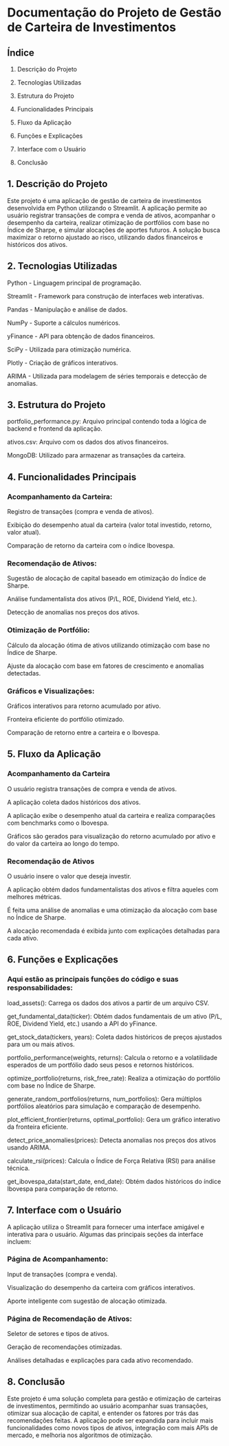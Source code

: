 # Documentação do Projeto de Gestão de Carteira de Investimentos

## Índice
1. Descrição do Projeto

2. Tecnologias Utilizadas

3. Estrutura do Projeto

4. Funcionalidades Principais

5. Fluxo da Aplicação

6. Funções e Explicações

7. Interface com o Usuário

8. Conclusão

## 1. Descrição do Projeto

Este projeto é uma aplicação de gestão de carteira de investimentos desenvolvida em Python utilizando o Streamlit. A aplicação permite ao usuário registrar transações de compra e venda de ativos, acompanhar o desempenho da carteira, realizar otimização de portfólios com base no Índice de Sharpe, e simular alocações de aportes futuros. A solução busca maximizar o retorno ajustado ao risco, utilizando dados financeiros e históricos dos ativos.

## 2. Tecnologias Utilizadas
Python - Linguagem principal de programação.

Streamlit - Framework para construção de interfaces web interativas.

Pandas - Manipulação e análise de dados.

NumPy - Suporte a cálculos numéricos.

yFinance - API para obtenção de dados financeiros.

SciPy - Utilizada para otimização numérica.

Plotly - Criação de gráficos interativos.

ARIMA - Utilizada para modelagem de séries temporais e detecção de anomalias.

## 3. Estrutura do Projeto

portfolio_performance.py: Arquivo principal contendo toda a lógica de backend e frontend da aplicação.

ativos.csv: Arquivo com os dados dos ativos financeiros.

MongoDB: Utilizado para armazenar as transações da carteira.

## 4. Funcionalidades Principais

### Acompanhamento da Carteira:

Registro de transações (compra e venda de ativos).

Exibição do desempenho atual da carteira (valor total investido, retorno, valor atual).

Comparação de retorno da carteira com o índice Ibovespa.

### Recomendação de Ativos:

Sugestão de alocação de capital baseado em otimização do Índice de Sharpe.

Análise fundamentalista dos ativos (P/L, ROE, Dividend Yield, etc.).

Detecção de anomalias nos preços dos ativos.

### Otimização de Portfólio:

Cálculo da alocação ótima de ativos utilizando otimização com base no Índice de Sharpe.

Ajuste da alocação com base em fatores de crescimento e anomalias detectadas.

### Gráficos e Visualizações:

Gráficos interativos para retorno acumulado por ativo.

Fronteira eficiente do portfólio otimizado.

Comparação de retorno entre a carteira e o Ibovespa.

## 5. Fluxo da Aplicação

### Acompanhamento da Carteira
O usuário registra transações de compra e venda de ativos.

A aplicação coleta dados históricos dos ativos.

A aplicação exibe o desempenho atual da carteira e realiza comparações com benchmarks como o Ibovespa.

Gráficos são gerados para visualização do retorno acumulado por ativo e do valor da carteira ao longo do tempo.

### Recomendação de Ativos
O usuário insere o valor que deseja investir.

A aplicação obtém dados fundamentalistas dos ativos e filtra aqueles com melhores métricas.

É feita uma análise de anomalias e uma otimização da alocação com base no Índice de Sharpe.

A alocação recomendada é exibida junto com explicações detalhadas para cada ativo.


## 6. Funções e Explicações
### Aqui estão as principais funções do código e suas responsabilidades:

load_assets(): Carrega os dados dos ativos a partir de um arquivo CSV.

get_fundamental_data(ticker): Obtém dados fundamentais de um ativo (P/L, ROE, Dividend Yield, etc.) usando a API do yFinance.

get_stock_data(tickers, years): Coleta dados históricos de preços ajustados para um ou mais ativos.

portfolio_performance(weights, returns): Calcula o retorno e a volatilidade esperados de um portfólio dado seus pesos e retornos históricos.

optimize_portfolio(returns, risk_free_rate): Realiza a otimização do portfólio com base no Índice de Sharpe.

generate_random_portfolios(returns, num_portfolios): Gera múltiplos portfólios aleatórios para simulação e comparação de desempenho.

plot_efficient_frontier(returns, optimal_portfolio): Gera um gráfico interativo da fronteira eficiente.

detect_price_anomalies(prices): Detecta anomalias nos preços dos ativos usando ARIMA.

calculate_rsi(prices): Calcula o Índice de Força Relativa (RSI) para análise técnica.

get_ibovespa_data(start_date, end_date): Obtém dados históricos do índice Ibovespa para comparação de retorno.


## 7. Interface com o Usuário
A aplicação utiliza o Streamlit para fornecer uma interface amigável e interativa para o usuário. Algumas das principais seções da interface incluem:

### Página de Acompanhamento:

Input de transações (compra e venda).

Visualização do desempenho da carteira com gráficos interativos.

Aporte inteligente com sugestão de alocação otimizada.

### Página de Recomendação de Ativos:

Seletor de setores e tipos de ativos.

Geração de recomendações otimizadas.

Análises detalhadas e explicações para cada ativo recomendado.

## 8. Conclusão

Este projeto é uma solução completa para gestão e otimização de carteiras de investimentos, permitindo ao usuário acompanhar suas transações, otimizar sua alocação de capital, e entender os fatores por trás das recomendações feitas. A aplicação pode ser expandida para incluir mais funcionalidades como novos tipos de ativos, integração com mais APIs de mercado, e melhoria nos algoritmos de otimização.
